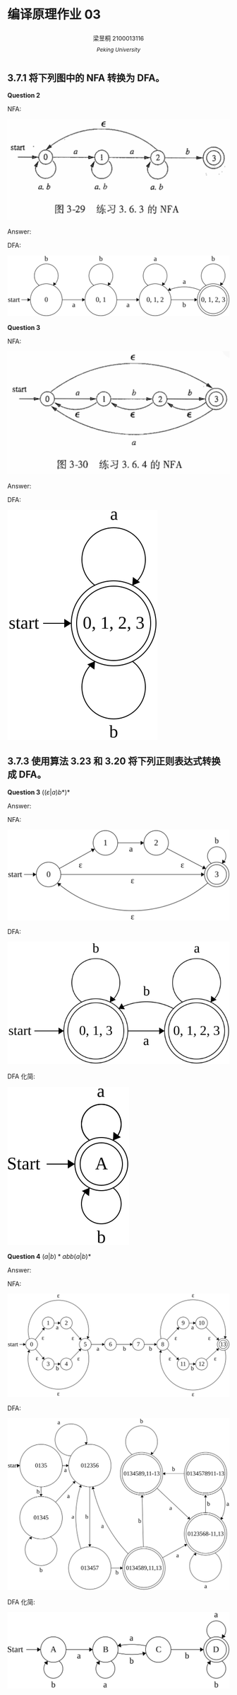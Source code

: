 # 编译原理作业 03

<center><div style='height:2mm;'></div><div style="font-size:10pt;">梁昱桐 2100013116</div></center>

<center><span style="font-size:9pt;line-height:9mm"><i>Peking University</i></span></center>

## 3.7.1 将下列图中的 NFA 转换为 DFA。

**Question 2**

NFA:

<img src="./answer-03-yutong.assets/CleanShot 2024-11-14 at 12.59.46@2x.png" alt="CleanShot 2024-11-14 at 12.59.46@2x" style="zoom:50%;" />

Answer:

DFA:

![3.7.1.2](./answer-03-yutong.assets/3.7.1.2.svg)

**Question 3**

NFA:

<img src="./answer-03-yutong.assets/CleanShot 2024-11-14 at 13.01.42@2x.png" alt="CleanShot 2024-11-14 at 13.01.42@2x" style="zoom:50%;" />

Answer:

DFA:

<img src="./answer-03-yutong.assets/3.7.1.3.svg" alt="3.7.1.3" style="zoom:100%;" />

## 3.7.3 使用算法 3.23 和 3.20 将下列正则表达式转换成 DFA。

**Question 3** $((\varepsilon|a)b*)*$

Answer:

NFA:

![3.7.3.3-NFA](./answer-03-yutong.assets/3.7.3.3-NFA.svg)

DFA:

![3.7.3.3-DFA](./answer-03-yutong.assets/3.7.3.3-DFA.svg)

DFA 化简:

![3.7.3.3-DFA-Simple](./answer-03-yutong.assets/3.7.3.3-DFA-Simple.svg)

**Question 4** $(a|b)*abb(a|b)*$

Answer:

NFA:

![3.7.3.4-NFA](./answer-03-yutong.assets/3.7.3.4-NFA.svg)

DFA:

![3.7.3.4-DFA](./answer-03-yutong.assets/3.7.3.4-DFA.svg)

DFA 化简:

![3.7.3.4-DFA-Simple](./answer-03-yutong.assets/3.7.3.4-DFA-Simple.svg)
